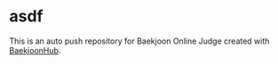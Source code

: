 # asdf
This is an auto push repository for Baekjoon Online Judge created with [BaekjoonHub](https://github.com/BaekjoonHub/BaekjoonHub).
